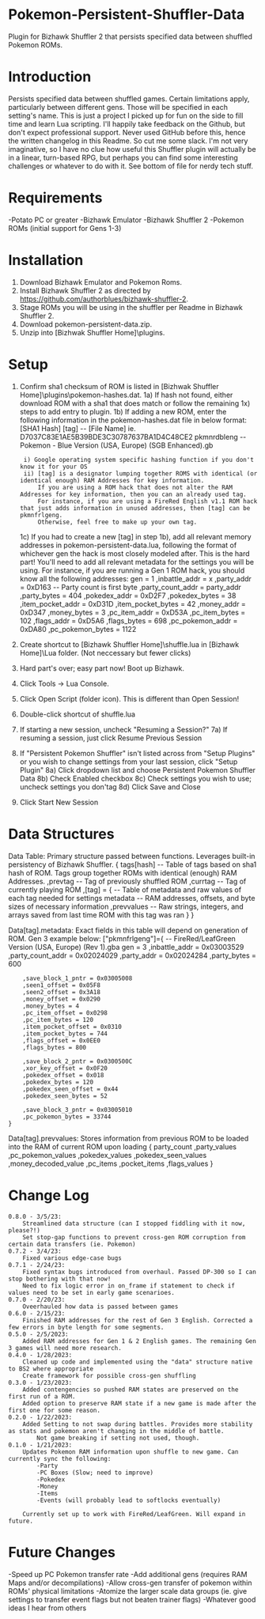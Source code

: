 # Pokemon-Persistent-Shuffler-Data
Plugin for Bizhawk Shuffler 2 that persists specified data between shuffled Pokemon ROMs.

# Introduction
Persists specified data between shuffled games. Certain limitations apply, particularly between different gens. Those will be specified in each setting's name. 
This is just a project I picked up for fun on the side to fill time and learn Lua scripting. I'll happily take feedback on the Github, but don't expect professional support.
Never used GitHub before this, hence the written changelog in this Readme. So cut me some slack.
I'm not very imaginative, so I have no clue how useful this Shuffler plugin will actually be in a linear, turn-based RPG, but perhaps you can find some interesting challenges or whatever to do with it.
See bottom of file for nerdy tech stuff.

# Requirements
-Potato PC or greater
-Bizhawk Emulator
-Bizhawk Shuffler 2
-Pokemon ROMs (initial support for Gens 1-3)

# Installation
1) Download Bizhawk Emulator and Pokemon Roms.
2) Install Bizhawk Shuffler 2 as directed by https://github.com/authorblues/bizhawk-shuffler-2.
3) Stage ROMs you will be using in the shuffler per Readme in Bizhawk Shuffler 2.
3) Download pokemon-persistent-data.zip.
4) Unzip into [Bizhwak Shuffler Home]\plugins.

# Setup
1) Confirm sha1 checksum of ROM is listed in [Bizhwak Shuffler Home]\plugins\pokemon-hashes.dat.
	1a) If hash not found, either download ROM with a sha1 that does match or follow the remaining 1x) steps to add entry to plugin.
	1b) If adding a new ROM, enter the following information in the pokemon-hashes.dat file in below format:
		[SHA1 Hash] [tag] -- [File Name]
		ie. D7037C83E1AE5B39BDE3C30787637BA1D4C48CE2 pkmnrdbleng -- Pokemon - Blue Version (USA, Europe) (SGB Enhanced).gb
		
		i) Google operating system specific hashing function if you don't know it for your OS
		ii) [tag] is a designator lumping together ROMS with identical (or identical enough) RAM Addresses for key information. 
			If you are using a ROM hack that does not alter the RAM Addresses for key information, then you can an already used tag.
			For instance, if you are using a FireRed English v1.1 ROM hack that just adds information in unused addresses, then [tag] can be pkmnfrlgeng.
			Otherwise, feel free to make up your own tag.
	1c) If you had to create a new [tag] in step 1b), add all relevant memory addresses in pokemon-persistent-data.lua, following the format of whichever gen the hack is most closely modeled after.
		This is the hard part! You'll need to add all relevant metadata for the settings you will be using. For instance, if you are running a Gen 1 ROM hack, you should know all the following addresses:
			gen = 1
			,inbattle_addr = x
			,party_addr = 0xD163 -- Party count is first byte
			,party_count_addr = party_addr
			,party_bytes = 404
			,pokedex_addr = 0xD2F7
			,pokedex_bytes = 38
			,item_pocket_addr = 0xD31D
			,item_pocket_bytes = 42
			,money_addr = 0xD347
			,money_bytes = 3
			,pc_item_addr = 0xD53A
			,pc_item_bytes = 102
			,flags_addr = 0xD5A6
			,flags_bytes = 698
			,pc_pokemon_addr = 0xDA80
			,pc_pokemon_bytes = 1122
2) Create shortcut to [Bizhawk Shuffler Home]\shuffle.lua in [Bizhawk Home]\Lua folder. (Not neccessary but fewer clicks)
3) Hard part's over; easy part now! Boot up Bizhawk.
4) Click Tools -> Lua Console.
5) Click Open Script (folder icon). This is different than Open Session!
6) Double-click shortcut of shuffle.lua
7) If starting a new session, uncheck "Resuming a Session?"
	7a) If resuming a session, just click Resume Previous Session
8) If "Persistent Pokemon Shuffler" isn't listed across from "Setup Plugins" or you wish to change settings from your last session, click "Setup Plugin"
	8a) Click dropdown list and choose Persistent Pokemon Shuffler Data
	8b) Check Enabled checkbox
	8c) Check settings you wish to use; uncheck settings you don'tag
	8d) Click Save and Close
9) Click Start New Session

# Data Structures
Data Table: Primary structure passed between functions. Leverages built-in persistency of Bizhawk Shuffler.
	{
		tags[hash]			-- Table of tags based on sha1 hash of ROM. Tags group together ROMs with identical (enough) RAM Addresses.
		,prevtag			-- Tag of previously shuffled ROM
		,currtag			-- Tag of currently playing ROM
		,[tag] = {			-- Table of metadata and raw values of each tag needed for settings 
			metadata		-- RAM addresses, offsets, and byte sizes of necessary information
			,prevvalues		-- Raw strings, integers, and arrays saved from last time ROM with this tag was ran
		}
	}

Data[tag].metadata: Exact fields in this table will depend on generation of ROM. Gen 3 example below:
	["pkmnfrlgeng"]={ -- FireRed/LeafGreen Version (USA, Europe) (Rev 1).gba
		gen = 3
		,inbattle_addr = 0x03003529
		,party_count_addr = 0x02024029
		,party_addr = 0x02024284
		,party_bytes = 600
		
		,save_block_1_pntr = 0x03005008
		,seen1_offset = 0x05F8
		,seen2_offset = 0x3A18
		,money_offset = 0x0290
		,money_bytes = 4
		,pc_item_offset = 0x0298
		,pc_item_bytes = 120
		,item_pocket_offset = 0x0310
		,item_pocket_bytes = 744
		,flags_offset = 0x0EE0
		,flags_bytes = 800
		
		,save_block_2_pntr = 0x0300500C
		,xor_key_offset = 0x0F20
		,pokedex_offset = 0x018
		,pokedex_bytes = 120
		,pokedex_seen_offset = 0x44
		,pokedex_seen_bytes = 52
		
		,save_block_3_pntr = 0x03005010
		,pc_pokemon_bytes = 33744
	}
	
Data[tag].prevvalues: Stores information from previous ROM to be loaded into the RAM of current ROM upon loading
	{
		party_count
	   ,party_values
	   ,pc_pokemon_values
	   ,pokedex_values
	   ,pokedex_seen_values
	   ,money_decoded_value
	   ,pc_items
	   ,pocket_items
	   ,flags_values
	}
	
# Change Log
	0.8.0 - 3/5/23:
		Streamlined data structure (can I stopped fiddling with it now, please?!)
		Set stop-gap functions to prevent cross-gen ROM corruption from certain data transfers (ie. Pokemon)
	0.7.2 - 3/4/23:
		Fixed various edge-case bugs
	0.7.1 - 2/24/23: 
		Fixed syntax bugs introduced from overhaul. Passed DP-300 so I can stop bothering with that now! 
		Need to fix logic error in on_frame if statement to check if values need to be set in early game scenarioes.
	0.7.0 - 2/20/23:
		Oveerhauled how data is passed between games
	0.6.0 - 2/15/23:
		Finished RAM addresses for the rest of Gen 3 English. Corrected a few errors in byte length for some segments.
	0.5.0 - 2/5/2023:
		Added RAM addresses for Gen 1 & 2 English games. The remaining Gen 3 games will need more research.
	0.4.0 - 1/28/2023:
		Cleaned up code and implemented using the "data" structure native to BS2 where appropriate
		Create framework for possible cross-gen shuffling
	0.3.0 - 1/23/2023:
		Added contengencies so pushed RAM states are preserved on the first run of a ROM.
		Added option to preserve RAM state if a new game is made after the first one for some reason.
	0.2.0 - 1/22/2023:
		Added Setting to not swap during battles. Provides more stability as stats and pokemon aren't changing in the middle of battle.
			Not game breaking if setting not used, though.
	0.1.0 - 1/21/2023: 
		Updates Pokemon RAM information upon shuffle to new game. Can currently sync the following:
			-Party
			-PC Boxes (Slow; need to improve)
			-Pokedex
			-Money
			-Items
			-Events (will probably lead to softlocks eventually)
			
		Currently set up to work with FireRed/LeafGreen. Will expand in future.
		
# Future Changes
-Speed up PC Pokemon transfer rate
-Add additional gens (requires RAM Maps and/or decompilations)
-Allow cross-gen transfer of pokemon within ROMs' physical limitations
-Atomize the larger scale data groups (ie. give settings to transfer event flags but not beaten trainer flags)
-Whatever good ideas I hear from others

